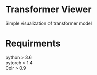 # Transformer Viewer
Simple visualization of transformer model

# Requirments
python > 3.6  
pytorch > 1.4  
Colr > 0.9  
